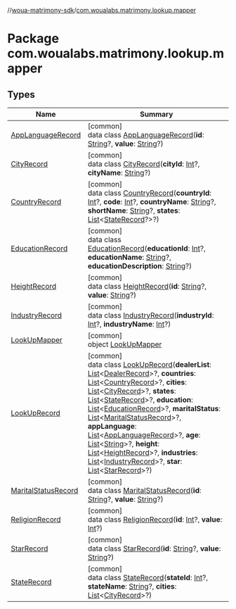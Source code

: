 //[woua-matrimony-sdk](../../index.md)/[com.woualabs.matrimony.lookup.mapper](index.md)

# Package com.woualabs.matrimony.lookup.mapper

## Types

| Name | Summary |
|---|---|
| [AppLanguageRecord](-app-language-record/index.md) | [common]<br>data class [AppLanguageRecord](-app-language-record/index.md)(**id**: [String](https://kotlinlang.org/api/latest/jvm/stdlib/kotlin/-string/index.html)?, **value**: [String](https://kotlinlang.org/api/latest/jvm/stdlib/kotlin/-string/index.html)?) |
| [CityRecord](-city-record/index.md) | [common]<br>data class [CityRecord](-city-record/index.md)(**cityId**: [Int](https://kotlinlang.org/api/latest/jvm/stdlib/kotlin/-int/index.html)?, **cityName**: [String](https://kotlinlang.org/api/latest/jvm/stdlib/kotlin/-string/index.html)?) |
| [CountryRecord](-country-record/index.md) | [common]<br>data class [CountryRecord](-country-record/index.md)(**countryId**: [Int](https://kotlinlang.org/api/latest/jvm/stdlib/kotlin/-int/index.html)?, **code**: [Int](https://kotlinlang.org/api/latest/jvm/stdlib/kotlin/-int/index.html)?, **countryName**: [String](https://kotlinlang.org/api/latest/jvm/stdlib/kotlin/-string/index.html)?, **shortName**: [String](https://kotlinlang.org/api/latest/jvm/stdlib/kotlin/-string/index.html)?, **states**: [List](https://kotlinlang.org/api/latest/jvm/stdlib/kotlin.collections/-list/index.html)<[StateRecord](-state-record/index.md)?>?) |
| [EducationRecord](-education-record/index.md) | [common]<br>data class [EducationRecord](-education-record/index.md)(**educationId**: [Int](https://kotlinlang.org/api/latest/jvm/stdlib/kotlin/-int/index.html)?, **educationName**: [String](https://kotlinlang.org/api/latest/jvm/stdlib/kotlin/-string/index.html)?, **educationDescription**: [String](https://kotlinlang.org/api/latest/jvm/stdlib/kotlin/-string/index.html)?) |
| [HeightRecord](-height-record/index.md) | [common]<br>data class [HeightRecord](-height-record/index.md)(**id**: [String](https://kotlinlang.org/api/latest/jvm/stdlib/kotlin/-string/index.html)?, **value**: [String](https://kotlinlang.org/api/latest/jvm/stdlib/kotlin/-string/index.html)?) |
| [IndustryRecord](-industry-record/index.md) | [common]<br>data class [IndustryRecord](-industry-record/index.md)(**industryId**: [Int](https://kotlinlang.org/api/latest/jvm/stdlib/kotlin/-int/index.html)?, **industryName**: [Int](https://kotlinlang.org/api/latest/jvm/stdlib/kotlin/-int/index.html)?) |
| [LookUpMapper](-look-up-mapper/index.md) | [common]<br>object [LookUpMapper](-look-up-mapper/index.md) |
| [LookUpRecord](-look-up-record/index.md) | [common]<br>data class [LookUpRecord](-look-up-record/index.md)(**dealerList**: [List](https://kotlinlang.org/api/latest/jvm/stdlib/kotlin.collections/-list/index.html)<[DealerRecord](../com.woualabs.matrimony.user.mapper/-dealer-record/index.md)>?, **countries**: [List](https://kotlinlang.org/api/latest/jvm/stdlib/kotlin.collections/-list/index.html)<[CountryRecord](-country-record/index.md)>?, **cities**: [List](https://kotlinlang.org/api/latest/jvm/stdlib/kotlin.collections/-list/index.html)<[CityRecord](-city-record/index.md)>?, **states**: [List](https://kotlinlang.org/api/latest/jvm/stdlib/kotlin.collections/-list/index.html)<[StateRecord](-state-record/index.md)>?, **education**: [List](https://kotlinlang.org/api/latest/jvm/stdlib/kotlin.collections/-list/index.html)<[EducationRecord](-education-record/index.md)>?, **maritalStatus**: [List](https://kotlinlang.org/api/latest/jvm/stdlib/kotlin.collections/-list/index.html)<[MaritalStatusRecord](-marital-status-record/index.md)>?, **appLanguage**: [List](https://kotlinlang.org/api/latest/jvm/stdlib/kotlin.collections/-list/index.html)<[AppLanguageRecord](-app-language-record/index.md)>?, **age**: [List](https://kotlinlang.org/api/latest/jvm/stdlib/kotlin.collections/-list/index.html)<[String](https://kotlinlang.org/api/latest/jvm/stdlib/kotlin/-string/index.html)>?, **height**: [List](https://kotlinlang.org/api/latest/jvm/stdlib/kotlin.collections/-list/index.html)<[HeightRecord](-height-record/index.md)>?, **industries**: [List](https://kotlinlang.org/api/latest/jvm/stdlib/kotlin.collections/-list/index.html)<[IndustryRecord](-industry-record/index.md)>?, **star**: [List](https://kotlinlang.org/api/latest/jvm/stdlib/kotlin.collections/-list/index.html)<[StarRecord](-star-record/index.md)>?) |
| [MaritalStatusRecord](-marital-status-record/index.md) | [common]<br>data class [MaritalStatusRecord](-marital-status-record/index.md)(**id**: [String](https://kotlinlang.org/api/latest/jvm/stdlib/kotlin/-string/index.html)?, **value**: [String](https://kotlinlang.org/api/latest/jvm/stdlib/kotlin/-string/index.html)?) |
| [ReligionRecord](-religion-record/index.md) | [common]<br>data class [ReligionRecord](-religion-record/index.md)(**id**: [Int](https://kotlinlang.org/api/latest/jvm/stdlib/kotlin/-int/index.html)?, **value**: [Int](https://kotlinlang.org/api/latest/jvm/stdlib/kotlin/-int/index.html)?) |
| [StarRecord](-star-record/index.md) | [common]<br>data class [StarRecord](-star-record/index.md)(**id**: [String](https://kotlinlang.org/api/latest/jvm/stdlib/kotlin/-string/index.html)?, **value**: [String](https://kotlinlang.org/api/latest/jvm/stdlib/kotlin/-string/index.html)?) |
| [StateRecord](-state-record/index.md) | [common]<br>data class [StateRecord](-state-record/index.md)(**stateId**: [Int](https://kotlinlang.org/api/latest/jvm/stdlib/kotlin/-int/index.html)?, **stateName**: [String](https://kotlinlang.org/api/latest/jvm/stdlib/kotlin/-string/index.html)?, **cities**: [List](https://kotlinlang.org/api/latest/jvm/stdlib/kotlin.collections/-list/index.html)<[CityRecord](-city-record/index.md)>?) |
